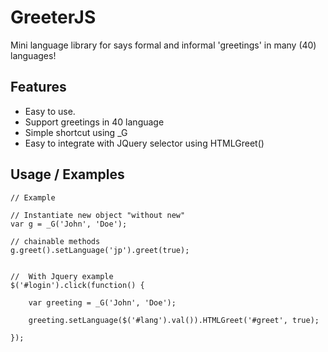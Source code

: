 # GreeterJS

Mini language library for says formal and informal 'greetings' in many (40) languages!

## Features
* Easy to use.
* Support greetings in 40 language
* Simple shortcut using _G
* Easy to integrate with JQuery selector using HTMLGreet()

## Usage / Examples

```
// Example

// Instantiate new object "without new"
var g = _G('John', 'Doe');

// chainable methods
g.greet().setLanguage('jp').greet(true);


//  With Jquery example
$('#login').click(function() {
   
    var greeting = _G('John', 'Doe');
    
    greeting.setLanguage($('#lang').val()).HTMLGreet('#greet', true);
    
});
```

